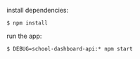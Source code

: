 install dependencies:
```
$ npm install
```
run the app:
```
$ DEBUG=school-dashboard-api:* npm start
```